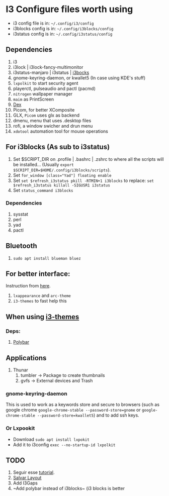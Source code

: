 # I3 Configure files worth using

 - i3 config file is in: `~/.config/i3/config`
 - i3blocks config is in: `~/.config/i3blocks/config`
 - i3status config is in: `~/.config/i3status/config`

## Dependencies

1. i3
1. i3lock | i3lock-fancy-multimonitor
1. i3status-manjaro | i3status | [i3bocks](https://github.com/vivien/i3blocks)
1. gnome-keyring-daemon, or kwallet5 (In case using KDE's stuff)
2. `lxpolkit` to start security agent
1. playerctl, pulseaudio and pactl (pacmd)
2. `nitrogen` wallpaper manager
3. `maim` as PrintScreen
1. [Dex](https://github.com/jceb/dex)
1. Picom, for better XComposite
  1. GLX, `Picom` uses glx as backend
1. dmenu, menu that uses .desktop files
1. rofi, a window swicher and drun menu
2. `xdotool` automation tool for mouse operations

## For i3blocks (As sub to i3status)

1. Set $SCRIPT_DIR on .profile | .bashrc | .zshrc to where all the scripts will be installed... (Usually `export $SCRIPT_DIR=$HOME/.config/i3blocks/scripts`).
2. Set `for_window [class="Yad"] floating enable`
3. Set `set $refresh_i3status pkill -RTMIN+1 i3blocks` to replace: `set $refresh_i3status killall -SIGUSR1 i3status`
4. Set `status_command i3blocks`


### Dependencies
1. sysstat
2. perl
3. yad
4. pactl

## Bluetooth

1. `sudo apt install blueman bluez`

## For better interface:

Instruction from [here](https://www.reddit.com/r/i3wm/comments/7cicm0/what_do_i_need_to_do_exactly_to_make_i3_look_good/).

1. `lxappearance` and `arc-theme`
2. `i3-themes` to fast help this

## When using [i3-themes](https://github.com/Kthulu120/i3wm-themes)

### Deps:

1. [Polybar](https://github.com/polybar/polybar)

## Applications

1. Thunar
    1. tumbler -> Package to create thumbnails
    2. gvfs -> External devices and Trash

### gnome-keyring-daemon
This is used to work as a keywords store and secure to browsers (such as google chrome `google-chrome-stable --password-store=gnome` or `google-chrome-stable --password-store=kwallet5`) and to add ssh keys.

### Or Lxpookit

- Download `sudo apt install lxpokit`
- Add it to i3config `exec --no-startup-id lxpolkit`

## TODO

1. Seguir esse [tutorial](https://github.com/addy-dclxvi/i3-starterpack/tree/master).
2. [Salvar Layout](https://i3wm.org/docs/layout-saving.html)
3. Add I3Gaps
4. ~Add polybar instead of i3blocks~ (i3 blocks is better
